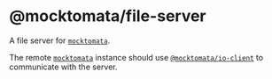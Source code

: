 # @mocktomata/file-server

A file server for [`mocktomata`](https://www.npmjs.com/package/mocktomata).

The remote [`mocktomata`](https://www.npmjs.com/package/mocktomata) instance should use [`@mocktomata/io-client`](https://www.npmjs.com/package/@mocktomata/io-client) to communicate with the server.

